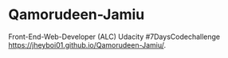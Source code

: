 # Qamorudeen-Jamiu
Front-End-Web-Developer (ALC) Udacity #7DaysCodechallenge
 https://jheyboi01.github.io/Qamorudeen-Jamiu/. 
